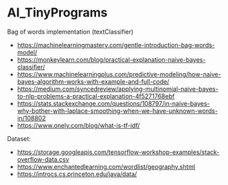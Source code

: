 # AI_TinyPrograms
Bag of words implementation (textClassifier)

* https://machinelearningmastery.com/gentle-introduction-bag-words-model/
* https://monkeylearn.com/blog/practical-explanation-naive-bayes-classifier/
* https://www.machinelearningplus.com/predictive-modeling/how-naive-bayes-algorithm-works-with-example-and-full-code/
* https://medium.com/syncedreview/applying-multinomial-naive-bayes-to-nlp-problems-a-practical-explanation-4f5271768ebf
* https://stats.stackexchange.com/questions/108797/in-naive-bayes-why-bother-with-laplace-smoothing-when-we-have-unknown-words-in/108802
* https://www.onely.com/blog/what-is-tf-idf/

Dataset:
* https://storage.googleapis.com/tensorflow-workshop-examples/stack-overflow-data.csv
* https://www.enchantedlearning.com/wordlist/geography.shtml
* https://introcs.cs.princeton.edu/java/data/
